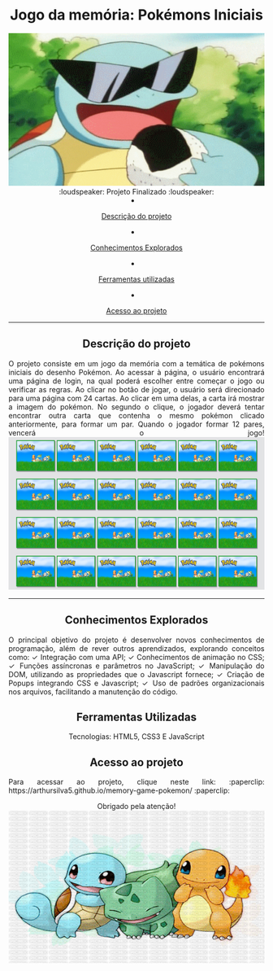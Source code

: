 <div align="center">
<h1 align="center">Jogo da memória: Pokémons Iniciais</h1>
<img src="./imagens/squirtle.gif" width="100%" height="300px"/>

<div align="center">
    :loudspeaker:  Projeto Finalizado  :loudspeaker:
</div  

- [Descrição do projeto](#descrição-do-projeto)

- [Conhecimentos Explorados](#conhecimentos-explorados)

- [Ferramentas utilizadas](#ferramentas-utilizadas)

- [Acesso ao projeto](#acesso-ao-projeto)

<hr>

## Descrição do projeto 

<p align="justify">
  O projeto consiste em um jogo da memória com a temática de pokémons iniciais do desenho Pokémon. Ao acessar à página, o usuário encontrará uma página de login, na qual poderá escolher entre começar o jogo ou verificar as regras.
  Ao clicar no botão de jogar, o usuário será direcionado para uma página com 24 cartas. Ao clicar em uma delas, a carta irá mostrar a imagem do pokémon. No segundo o clique, o jogador deverá tentar encontrar outra carta que contenha o mesmo pokémon clicado anteriormente, para formar um par. Quando o jogador formar 12 pares, vencerá o jogo!

  <img src="./imagens/tabuleiroImagem.png" width="100%" height="300px"/>
</p>
  
<hr>

## Conhecimentos Explorados

<p align="justify">
O principal objetivo do projeto é desenvolver novos conhecimentos de programação, além de rever outros aprendizados, explorando conceitos como:
  ✓ Integração com uma API;
  ✓ Conhecimentos de animação no CSS;
  ✓ Funções assíncronas e parâmetros no JavaScript;
  ✓ Manipulação do DOM, utilizando as propriedades que o Javascript fornece;
  ✓ Criação de Popups integrando CSS e Javascript;
  ✓ Uso de padrões organizacionais nos arquivos, facilitando a manutenção do código.
</p>

## Ferramentas Utilizadas

<p align="justify>
Editor de código: <img src="https://img.shields.io/badge/Visual_Studio_Code-0078D4?style=for-the-badge&logo=visual%20studio%20code&logoColor=white">
Tecnologias: HTML5, CSS3 E JavaScript
</p>

## Acesso ao projeto

<p align="justify">
Para acessar ao projeto, clique neste link: :paperclip: https://arthursilva5.github.io/memory-game-pokemon/ :paperclip:

Obrigado pela atenção!
  <img src="./imagens/iniciais.gif" width="100%" height="300px"/>
